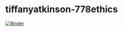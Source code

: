 # tiffanyatkinson-778ethics

[![Binder](https://mybinder.org/badge_logo.svg)](https://mybinder.org/v2/gh/tiffanyatkinson/tiffanyatkinson-778ethics.git/HEAD)
